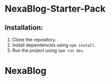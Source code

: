 # NexaBlog-Starter-Pack

## Installation:

1. Clone the repository.
2. Install dependencies using `npm install`.
3. Run the project using `npm run dev`.
# NexaBlog

